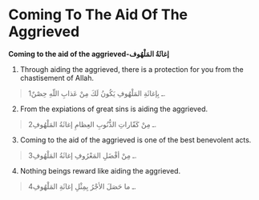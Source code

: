 Coming To The Aid Of The Aggrieved
==================================

**Coming to the aid of the aggrieved-إغاثَةُ المَلْهُوف**

1. Through aiding the aggrieved, there is a protection for you from the
chastisement of Allah.

> 1ـ بِإغاثَةِ المَلْهُوفِ يَكُونُ لَكَ مِنْ عَذابِ اللّهِ حِصْنٌ.

2. From the expiations of great sins is aiding the aggrieved.

> 2ـ مِنْ كَفّاراتِ الذُّنُوبِ العِظامِ إغاثَةُ المَلْهُوفِ.

3. Coming to the aid of the aggrieved is one of the best benevolent
acts.

> 3ـ مِنْ أفْضَلِ المَعْرُوفِ إغاثَةُ المَلْهُوفِ.

4. Nothing beings reward like aiding the aggrieved.

> 4ـ ما حَصَلَ الأجْرُ بِمِثْلِ إغاثَةِ المَلْهُوفِ.


